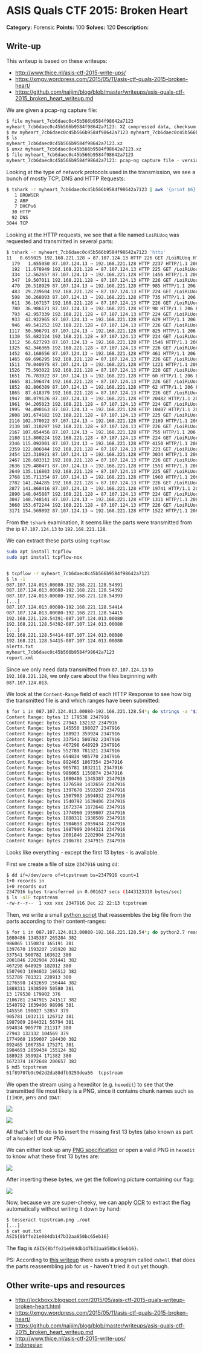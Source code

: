 # ASIS Quals CTF 2015: Broken Heart

**Category:** Forensic
**Points:** 100
**Solves:** 120
**Description:**



## Write-up

This writeup is based on these writeups:

* <http://www.thice.nl/asis-ctf-2015-write-ups/>
* <https://xmgv.wordpress.com/2015/05/11/asis-ctf-quals-2015-broken-heart/>
* <https://github.com/naijim/blog/blob/master/writeups/asis-quals-ctf-2015_broken_heart_writeup.md>

We are given a pcap-ng capture file:

```bash
$ file myheart_7cb6daec0c45b566b9584f98642a7123 
myheart_7cb6daec0c45b566b9584f98642a7123: XZ compressed data, checksum CRC64
$ mv myheart_7cb6daec0c45b566b9584f98642a7123 myheart_7cb6daec0c45b566b9584f98642a7123.xz 
$ ls
myheart_7cb6daec0c45b566b9584f98642a7123.xz
$ unxz myheart_7cb6daec0c45b566b9584f98642a7123.xz
$ file myheart_7cb6daec0c45b566b9584f98642a7123
myheart_7cb6daec0c45b566b9584f98642a7123: pcap-ng capture file - version 1.0
```

Looking at the type of network protocols used in the transmission, we see a bunch of mostly TCP, DNS and HTTP Requests:

```bash
$ tshark -r myheart_7cb6daec0c45b566b9584f98642a7123 | awk '{print $6}' | sort | uniq -c | sort -n
   1 BROWSER
   2 ARP
   7 DHCPv6
  30 HTTP
  92 DNS
3044 TCP
```

Looking at the HTTP requests, we see that a file named `LoiRLUoq` was requested and transmitted in several parts:

```bash
$ tshark -r myheart_7cb6daec0c45b566b9584f98642a7123 'http'
11   0.655025 192.168.221.128 → 87.107.124.13 HTTP 226 GET /LoiRLUoq HTTP/1.1 
  179   1.655050 87.107.124.13 → 192.168.221.128 HTTP 2237 HTTP/1.1 206 Partial Content 
  192  11.678949 192.168.221.128 → 87.107.124.13 HTTP 225 GET /LoiRLUoq HTTP/1.1 
  334  12.562657 87.107.124.13 → 192.168.221.128 HTTP 1456 HTTP/1.1 206 Partial Content 
  347  19.507011 192.168.221.128 → 87.107.124.13 HTTP 226 GET /LoiRLUoq HTTP/1.1 
  470  20.518929 87.107.124.13 → 192.168.221.128 HTTP 985 HTTP/1.1 206 Partial Content 
  483  29.239604 192.168.221.128 → 87.107.124.13 HTTP 224 GET /LoiRLUoq HTTP/1.1 
  598  30.268093 87.107.124.13 → 192.168.221.128 HTTP 735 HTTP/1.1 206 Partial Content 
  611  36.167157 192.168.221.128 → 87.107.124.13 HTTP 226 GET /LoiRLUoq HTTP/1.1 
  780  36.986171 87.107.124.13 → 192.168.221.128 HTTP 98 HTTP/1.1 206 Partial Content 
  793  42.957339 192.168.221.128 → 87.107.124.13 HTTP 224 GET /LoiRLUoq HTTP/1.1 
  933  43.922965 87.107.124.13 → 192.168.221.128 HTTP 629 HTTP/1.1 206 Partial Content 
  946  49.541252 192.168.221.128 → 87.107.124.13 HTTP 226 GET /LoiRLUoq HTTP/1.1 
 1117  50.306791 87.107.124.13 → 192.168.221.128 HTTP 825 HTTP/1.1 206 Partial Content 
 1130  55.682324 192.168.221.128 → 87.107.124.13 HTTP 224 GET /LoiRLUoq HTTP/1.1 
 1312  56.627293 87.107.124.13 → 192.168.221.128 HTTP 1546 HTTP/1.1 206 Partial Content 
 1325  62.346365 192.168.221.128 → 87.107.124.13 HTTP 226 GET /LoiRLUoq HTTP/1.1 
 1452  63.168656 87.107.124.13 → 192.168.221.128 HTTP 461 HTTP/1.1 206 Partial Content 
 1465  69.696295 192.168.221.128 → 87.107.124.13 HTTP 226 GET /LoiRLUoq HTTP/1.1 
 1511  70.040975 87.107.124.13 → 192.168.221.128 HTTP 1221 HTTP/1.1 206 Partial Content 
 1526  75.593022 192.168.221.128 → 87.107.124.13 HTTP 220 GET /LoiRLUoq HTTP/1.1 
 1651  76.783922 87.107.124.13 → 192.168.221.128 HTTP 60 HTTP/1.1 206 Partial Content 
 1665  81.596474 192.168.221.128 → 87.107.124.13 HTTP 226 GET /LoiRLUoq HTTP/1.1 
 1852  82.806389 87.107.124.13 → 192.168.221.128 HTTP 62 HTTP/1.1 206 Partial Content 
 1865  87.618379 192.168.221.128 → 87.107.124.13 HTTP 226 GET /LoiRLUoq HTTP/1.1 
 1947  88.079126 87.107.124.13 → 192.168.221.128 HTTP 20482 HTTP/1.1 206 Partial Content 
 1961  94.205023 192.168.221.128 → 87.107.124.13 HTTP 224 GET /LoiRLUoq HTTP/1.1 
 1995  94.490163 87.107.124.13 → 192.168.221.128 HTTP 10407 HTTP/1.1 206 Partial Content 
 2008 101.674182 192.168.221.128 → 87.107.124.13 HTTP 225 GET /LoiRLUoq HTTP/1.1 
 2116 102.370022 87.107.124.13 → 192.168.221.128 HTTP 2169 HTTP/1.1 206 Partial Content 
 2130 107.310297 192.168.221.128 → 87.107.124.13 HTTP 226 GET /LoiRLUoq HTTP/1.1 
 2167 107.654456 87.107.124.13 → 192.168.221.128 HTTP 755 HTTP/1.1 206 Partial Content 
 2180 113.800224 192.168.221.128 → 87.107.124.13 HTTP 224 GET /LoiRLUoq HTTP/1.1 
 2346 115.092001 87.107.124.13 → 192.168.221.128 HTTP 4150 HTTP/1.1 206 Partial Content 
 2359 122.806044 192.168.221.128 → 87.107.124.13 HTTP 223 GET /LoiRLUoq HTTP/1.1 
 2454 123.310921 87.107.124.13 → 192.168.221.128 HTTP 3034 HTTP/1.1 206 Partial Content 
 2467 128.683312 192.168.221.128 → 87.107.124.13 HTTP 226 GET /LoiRLUoq HTTP/1.1 
 2636 129.480471 87.107.124.13 → 192.168.221.128 HTTP 1551 HTTP/1.1 206 Partial Content 
 2649 135.116803 192.168.221.128 → 87.107.124.13 HTTP 225 GET /LoiRLUoq HTTP/1.1 
 2768 135.711354 87.107.124.13 → 192.168.221.128 HTTP 1960 HTTP/1.1 206 Partial Content 
 2782 141.244285 192.168.221.128 → 87.107.124.13 HTTP 226 GET /LoiRLUoq HTTP/1.1 
 2877 141.868416 87.107.124.13 → 192.168.221.128 HTTP 19741 HTTP/1.1 206 Partial Content 
 2890 148.045887 192.168.221.128 → 87.107.124.13 HTTP 224 GET /LoiRLUoq HTTP/1.1 
 3047 148.748141 87.107.124.13 → 192.168.221.128 HTTP 1311 HTTP/1.1 206 Partial Content 
 3060 153.672244 192.168.221.128 → 87.107.124.13 HTTP 226 GET /LoiRLUoq HTTP/1.1 
 3171 154.569892 87.107.124.13 → 192.168.221.128 HTTP 1522 HTTP/1.1 206 Partial Content 
```

From the `tshark` examination, it seems like the parts were transmitted from the ip `87.107.124.13` to `192.168.221.128`.

We can extract these parts using `tcpflow`:

```bash
sudo apt install tcpflow    
sudo apt install tcpflow-nox


$ tcpflow -r myheart_7cb6daec0c45b566b9584f98642a7123
$ ls -1
087.107.124.013.00080-192.168.221.128.54391
087.107.124.013.00080-192.168.221.128.54392
087.107.124.013.00080-192.168.221.128.54393
[...]
087.107.124.013.00080-192.168.221.128.54414
087.107.124.013.00080-192.168.221.128.54415
192.168.221.128.54391-087.107.124.013.00080
192.168.221.128.54392-087.107.124.013.00080
[...]
192.168.221.128.54414-087.107.124.013.00080
192.168.221.128.54415-087.107.124.013.00080
alerts.txt
myheart_7cb6daec0c45b566b9584f98642a7123
report.xml
```

Since we only need data transmitted from `87.107.124.13` to `192.168.221.128`, we only care about the files beginning with `087.107.124.013`.

We look at the `Content-Range` field of each HTTP Response to see how big the transmitted file is and which ranges have been submitted:

```bash
$ for i in 087.107.124.013.00080-192.168.221.128.54*; do strings -a "$i" | grep "Content-Range"; done | tr '/-' ' ' | sort -nk4
Content Range: bytes 13 179538 2347916
Content Range: bytes 27943 132132 2347916
Content Range: bytes 145550 198027 2347916
Content Range: bytes 188923 359924 2347916
Content Range: bytes 337541 500782 2347916
Content Range: bytes 467298 648929 2347916
Content Range: bytes 552789 781321 2347916
Content Range: bytes 694834 905770 2347916
Content Range: bytes 892465 1067354 2347916
Content Range: bytes 905781 1032111 2347916
Content Range: bytes 986065 1150874 2347916
Content Range: bytes 1080486 1345387 2347916
Content Range: bytes 1276598 1432659 2347916
Content Range: bytes 1397670 1593207 2347916
Content Range: bytes 1507903 1694032 2347916
Content Range: bytes 1540792 1639406 2347916
Content Range: bytes 1672374 1872648 2347916
Content Range: bytes 1774960 1959007 2347916
Content Range: bytes 1888311 1938509 2347916
Content Range: bytes 1904693 2059434 2347916
Content Range: bytes 1987909 2044321 2347916
Content Range: bytes 2001846 2202904 2347916
Content Range: bytes 2106781 2347915 2347916
```

Looks like everything - except the first 13 bytes - is available.

First we create a file of size `2347916` using `dd`:

```bash
$ dd if=/dev/zero of=tcpstream bs=2347916 count=1
1+0 records in
1+0 records out
2347916 bytes transferred in 0.001627 secs (1443123310 bytes/sec)
$ ls -alF tcpstream
-rw-r--r--  1 xxx xxx 2347916 Dec 22 22:13 tcpstream
```

Then, we write a small [python script](./reassembler.py) that reassembles the big file from the parts according to their content-ranges:

```bash
$ for i in 087.107.124.013.00080-192.168.221.128.54*; do python2.7 reassembler.py "$i" tcpstream; done
1080486 1345387 265284 382
986065 1150874 165191 381
1397670 1593207 195920 382
337541 500782 163622 380
2001846 2202904 201441 382
467298 648929 182012 380
1507903 1694032 186512 382
552789 781321 228913 380
1276598 1432659 156444 382
1888311 1938509 50580 381
13 179538 179902 376
2106781 2347915 241517 382
1540792 1639406 98996 381
145550 198027 52857 379
905781 1032111 126712 381
1987909 2044321 56794 381
694834 905770 211317 380
27943 132132 104569 379
1774960 1959007 184430 382
892465 1067354 175271 381
1904693 2059434 155124 382
188923 359924 171382 380
1672374 1872648 200657 382
$ md5 tcpstream
61f89707b9c9d2d2da88dfb9259dea56  tcpstream
```

We open the stream using a hexeditor (e.g. `hexedit`) to see that the transmitted file most likely is a PNG, since it contains chunk names such as `[I]HDR`, `pHYs` and `IDAT`:

![](./other-chunks.png)

![](./idat-chunk.png)

All that's left to do is to insert the missing first 13 bytes (also known as part of a `header`) of our PNG.

We can either look up any [PNG specification](http://www.w3.org/TR/PNG/#5DataRep) or open a valid PNG in `hexedit` to know what these first 13 bytes are:

![](png-header.png)

After inserting these bytes, we get the following picture containing our flag:

![](tcpstream.png)

Now, because we are super-cheeky, we can apply [OCR](https://en.wikipedia.org/wiki/Optical_character_recognition) to extract the flag automatically without writing it down by hand:

```bash
$ tesseract tcpstream.png ./out
[...]
$ cat out.txt
ASIS{8bffe21e084db147b32aa850bc65eb16}
```

The flag is `ASIS{8bffe21e084db147b32aa850bc65eb16}`.

PS: According to [this writeup](https://github.com/naijim/blog/blob/master/writeups/asis-quals-ctf-2015_broken_heart_writeup.md) there exists a program called `dshell` that does the parts reassembling job for us - haven't tried it out yet though.

## Other write-ups and resources

* <http://lockboxx.blogspot.com/2015/05/asis-ctf-2015-quals-writeup-broken-heart.html>
* <https://xmgv.wordpress.com/2015/05/11/asis-ctf-quals-2015-broken-heart/>
* <https://github.com/naijim/blog/blob/master/writeups/asis-quals-ctf-2015_broken_heart_writeup.md>
* <http://www.thice.nl/asis-ctf-2015-write-ups/>
* [Indonesian](https://github.com/rentjongteam/write-ups-2015/tree/master/asis-quals-2015/broken-heart)
